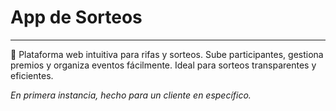 # App de Sorteos
---

:tada: 
Plataforma web intuitiva para rifas y sorteos. Sube participantes, gestiona premios y organiza eventos fácilmente. Ideal para sorteos transparentes y eficientes. 

*En primera instancia, hecho para un cliente en específico.* 